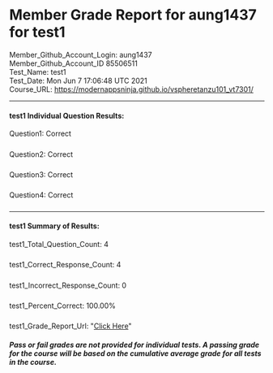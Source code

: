 # Member Grade Report for aung1437 for test1  
   
Member_Github_Account_Login: aung1437  
Member_Github_Account_ID 85506511  
Test_Name: test1  
Test_Date: Mon Jun  7 17:06:48 UTC 2021  
Course_URL: https://modernappsninja.github.io/vspheretanzu101_vt7301/  
   
---  
#### test1 Individual Question Results:  
Question1: Correct  
#####  
Question2: Correct  
#####  
Question3: Correct  
#####  
Question4: Correct  
#####  
---  
#### test1 Summary of Results:  
test1_Total_Question_Count: 4  
#####  
test1_Correct_Response_Count: 4  
#####  
test1_Incorrect_Response_Count: 0  
#####  
test1_Percent_Correct: 100.00%  
#####  
test1_Grade_Report_Url: "[Click Here](https://github.com/modernappsninjas/aung1437/blob/main/static/userdata/courses/vspheretanzu101_vt7301/grade_report.pr693.test1.md)"
##### Pass or fail grades are not provided for individual tests. A passing grade for the course will be based on the cumulative average grade for all tests in the course.  
